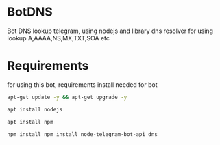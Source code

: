 # BotDNS
Bot DNS lookup telegram, using nodejs and library dns resolver for using lookup A,AAAA,NS,MX,TXT,SOA etc


# Requirements 

for using this bot, requirements install needed for bot

```bash
apt-get update -y && apt-get upgrade -y
```

```bash
apt install nodejs
```

```bash
apt install npm
```

```bash
npm install npm install node-telegram-bot-api dns
```